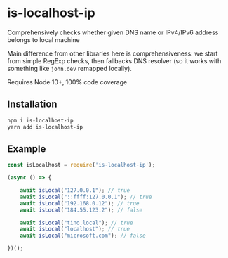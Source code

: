 # is-localhost-ip

Comprehensively checks whether given DNS name or IPv4/IPv6 address belongs to local machine

Main difference from other libraries here is comprehensiveness: we start from simple RegExp checks, then fallbacks DNS resolver (so it works with something like `john.dev` remapped locally).

Requires Node 10+, 100% code coverage

## Installation

```sh
npm i is-localhost-ip
yarn add is-localhost-ip
```

## Example

```js
const isLocalhost = require('is-localhost-ip');

(async () => {

    await isLocal("127.0.0.1"); // true
    await isLocal("::ffff:127.0.0.1"); // true
    await isLocal("192.168.0.12"); // true
    await isLocal("184.55.123.2"); // false

    await isLocal("tino.local"); // true
    await isLocal("localhost"); // true
    await isLocal("microsoft.com"); // false

})();

```
